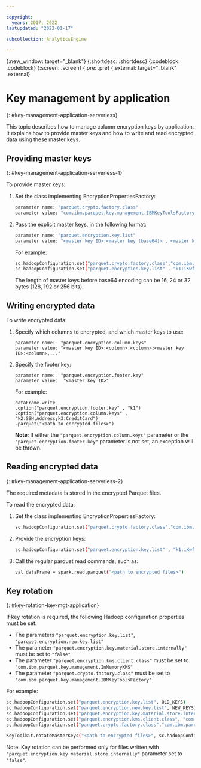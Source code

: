 ```yaml
---

copyright:
  years: 2017, 2022
lastupdated: "2022-01-17"

subcollection: AnalyticsEngine

---
```


<!-- Attribute definitions -->
{:new_window: target="_blank"}
{:shortdesc: .shortdesc}
{:codeblock: .codeblock}
{:screen: .screen}
{:pre: .pre}
{:external: target="_blank" .external}

# Key management by application
{: #key-management-application-serverless}

This topic describes how to manage column encryption keys by application. It explains how to provide master keys and how to write and read encrypted data using these master keys.

## Providing master keys
{: #key-management-application-serverless-1}

To provide master keys:

1. Set the class implementing EncryptionPropertiesFactory:
    ```bash
    parameter name: "parquet.crypto.factory.class"
    parameter value: "com.ibm.parquet.key.management.IBMKeyToolsFactory"
    ```
1. Pass the explicit master keys, in the following format:

    ```bash
    parameter name: "parquet.encryption.key.list"
    parameter value: "<master key ID>:<master key (base64)> , <master key ID>:<master key (base64)>.."
    ```

    For example:
    ```bash
    sc.hadoopConfiguration.set("parquet.crypto.factory.class","com.ibm.parquet.key.management.IBMKeyToolsFactory")
    sc.hadoopConfiguration.set("parquet.encryption.key.list" , "k1:iKwfmI5rDf7HwVBcqeNE6w== , k2:LjxH/aXxMduX6IQcwQgOlw== , k3:rnZHCxhUHr79Y6zvQnxSEQ==")
    ```
    The length of master keys before base64 encoding can be 16, 24 or 32 bytes (128, 192 or 256 bits).

## Writing encrypted data

To write encrypted data:

1. Specify which columns to encrypted, and which master keys to use:
    ```
    parameter name:  "parquet.encryption.column.keys"
    parameter value: "<master key ID>:<column>,<column>;<master key ID>:<column>,..."
    ```
1. Specify the footer key:
    ```
    parameter name:  "parquet.encryption.footer.key"
    parameter value:  "<master key ID>"
    ```
    For example:
    ```
    dataFrame.write
    .option("parquet.encryption.footer.key" , "k1")
    .option("parquet.encryption.column.keys" , "k2:SSN,Address;k3:CreditCard")
    .parquet("<path to encrypted files>")
    ```

    **Note**: If either the `"parquet.encryption.column.keys"` parameter or the  `"parquet.encryption.footer.key"` parameter is not set, an exception will be thrown.

## Reading encrypted data
{: #key-management-application-serverless-2}

The required metadata is stored in the encrypted Parquet files.

To read the encrypted data:

1. Set the class implementing EncryptionPropertiesFactory:
    ```bash
    sc.hadoopConfiguration.set("parquet.crypto.factory.class","com.ibm.parquet.key.management.IBMKeyToolsFactory")
    ```
1. Provide the encryption keys:
    ```bash
    sc.hadoopConfiguration.set("parquet.encryption.key.list" , "k1:iKwfmI5rDf7HwVBcqeNE6w== , k2:LjxH/aXxMduX6IQcwQgOlw== , k3:rnZHCxhUHr79Y6zvQnxSEQ==")
    ```
1. Call the regular parquet read commands, such as:
    ```bash
    val dataFrame = spark.read.parquet("<path to encrypted files>")
    ```

## Key rotation
{: #key-rotation-key-mgt-application}

If key rotation is required, the following Hadoop configuration properties must be set:

- The parameters `"parquet.encryption.key.list"`, `"parquet.encryption.new.key.list"`
- The parameter `"parquet.encryption.key.material.store.internally"` must be set to `"false"`
- The parameter `"parquet.encryption.kms.client.class"` must be set to `"com.ibm.parquet.key.management.InMemoryKMS"`
- The parameter `"parquet.crypto.factory.class"` must be set to `"com.ibm.parquet.key.management.IBMKeyToolsFactory"`

For example:
```bash
sc.hadoopConfiguration.set("parquet.encryption.key.list", OLD_KEYS)
sc.hadoopConfiguration.set("parquet.encryption.new.key.list", NEW_KEYS)
sc.hadoopConfiguration.set("parquet.encryption.key.material.store.internally", "false")
sc.hadoopConfiguration.set("parquet.encryption.kms.client.class", "com.ibm.parquet.key.management.InMemoryKMS")
sc.hadoopConfiguration.set("parquet.crypto.factory.class","com.ibm.parquet.key.management.IBMKeyToolsFactory")

KeyToolkit.rotateMasterKeys("<path to encrypted files>", sc.hadoopConfiguration)
```

Note: Key rotation can be performed only for files written with `"parquet.encryption.key.material.store.internally"` parameter set to `"false"`.
